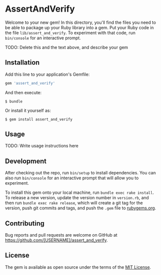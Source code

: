# AssertAndVerify

Welcome to your new gem! In this directory, you'll find the files you need to be able to package up your Ruby library into a gem. Put your Ruby code in the file `lib/assert_and_verify`. To experiment with that code, run `bin/console` for an interactive prompt.

TODO: Delete this and the text above, and describe your gem

## Installation

Add this line to your application's Gemfile:

```ruby
gem 'assert_and_verify'
```

And then execute:

    $ bundle

Or install it yourself as:

    $ gem install assert_and_verify

## Usage

TODO: Write usage instructions here

## Development

After checking out the repo, run `bin/setup` to install dependencies. You can also run `bin/console` for an interactive prompt that will allow you to experiment.

To install this gem onto your local machine, run `bundle exec rake install`. To release a new version, update the version number in `version.rb`, and then run `bundle exec rake release`, which will create a git tag for the version, push git commits and tags, and push the `.gem` file to [rubygems.org](https://rubygems.org).

## Contributing

Bug reports and pull requests are welcome on GitHub at https://github.com/[USERNAME]/assert_and_verify.

## License

The gem is available as open source under the terms of the [MIT License](https://opensource.org/licenses/MIT).
